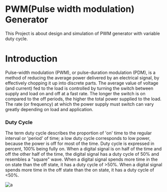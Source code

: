 # PWM(Pulse width modulation) Generator
This Project is about design and simulation of PWM generator with variable duty cycle.
# Introduction
Pulse-width modulation (PWM), or pulse-duration modulation (PDM), is a method of reducing the average power delivered by an electrical signal, by effectively chopping it up into discrete parts. The average value of voltage (and current) fed to the load is controlled by turning the switch between supply and load on and off at a fast rate. The longer the switch is on compared to the off periods, the higher the total power supplied to the load. The rate (or frequency) at which the power supply must switch can vary greatly depending on load and application.
<h3>Duty Cycle </h3>
The term duty cycle describes the proportion of 'on' time to the regular interval or 'period' of time; a low duty cycle corresponds to low power, because the power is off for most of the time. Duty cycle is expressed in percent, 100% being fully on. When a digital signal is on half of the time and off the other half of the time, the digital signal has a duty cycle of 50% and resembles a "square" wave. When a digital signal spends more time in the on state than the off state, it has a duty cycle of >50%. When a digital signal spends more time in the off state than the on state, it has a duty cycle of <50%.


![a](https://user-images.githubusercontent.com/44607144/183282794-9bc2fee1-2038-48eb-874a-a50057372058.png)
